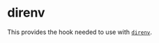 # direnv

This provides the hook needed to use with [`direnv`][1].

[1]: https://github.com/direnv/direnv
